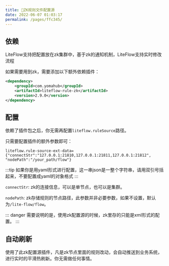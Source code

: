 ```yaml
---
title: 📗ZK规则文件配置源
date: 2022-06-07 01:03:17
permalink: /pages/ffc345/
---
```


## 依赖

LiteFlow支持把配置放在zk集群中，基于zk的通知机制，LiteFlow支持实时修改流程

如果需要用到zk，需要添加以下额外依赖插件：

```xml
<dependency>
    <groupId>com.yomahub</groupId>
    <artifactId>liteflow-rule-zk</artifactId>
    <version>2.9.0</version>
</dependency>
```

## 配置

依赖了插件包之后，你无需再配置`liteflow.ruleSource`路径。

只需要配置插件的额外参数即可：

```properties
liteflow.rule-source-ext-data={"connectStr":"127.0.0.1:21810,127.0.0.1:21811,127.0.0.1:21812", "nodePath":"/your_path/flow"}
```

:::tip
如果你是用yaml形式进行配置，这一串json是一整个字符串，请用双引号括起来，不要配置成yaml的对象格式
:::

`connectStr`: zk的连接信息，可以是单节点，也可以是集群。

`nodePath`: zk存储规则的节点路径，此参数并非必要参数，如果不设置，默认为`/lite-flow/flow`。

::: danger
需要说明的是，使用zk配置源的时候，zk里存的只能是xml形式的配置。
:::

## 自动刷新
使用了此zk配置源插件，凡是zk节点里面的规则改动，会自动推送到业务系统，进行实时的平滑热刷新。你无需做任何事情。
